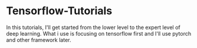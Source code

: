 # Tensorflow-Tutorials
In this tutorials, I'll get started from the lower level to the expert level of deep learning.
What i use is focusing on tensorflow first and I'll use pytorch and other framework later.
